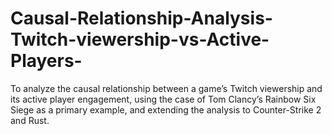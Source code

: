 # Causal-Relationship-Analysis-Twitch-viewership-vs-Active-Players-
To analyze the causal relationship between a game’s Twitch viewership and its active player engagement, using the case of Tom Clancy’s Rainbow Six Siege as a primary example, and extending the analysis to Counter-Strike 2 and Rust.
